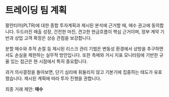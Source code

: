 # 트레이딩 팀 계획

팔란티어(PLTR)에 대한 종합 투자계획과 제시된 분석에 근거할 때, 매수 권고에 동의합니다. 두드러진 매출 성장, 건전한 마진, 견고한 현금흐름이 핵심 근거이며, 정부 계약 기반과 상업 고객 확장은 상승 관점을 보강합니다.

분할 매수와 추적 손절 등 제시된 리스크 관리 기법은 변동성 환경에서 상방을 추구하면서도 손실을 제한하는 실무적 방안입니다. 또한 촉매와 거시 지표 모니터링에 기반한 규율 있는 접근은 현 시점에서 특히 중요합니다.

과거 의사결정을 돌아보면, 단기 심리에 휘둘리지 않고 기본기에 집중하는 태도가 유효했습니다. 제시된 계획에 따라 투자 진행을 권합니다.

최종 거래 제안: **매수**

